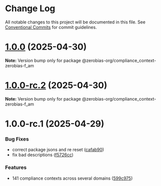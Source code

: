 # Change Log

All notable changes to this project will be documented in this file.
See [Conventional Commits](https://conventionalcommits.org) for commit guidelines.

# [1.0.0](https://github.com/zerobias-org/compliance_context/compare/@zerobias-org/compliance_context-zerobias-f_am@1.0.0-rc.2...@zerobias-org/compliance_context-zerobias-f_am@1.0.0) (2025-04-30)

**Note:** Version bump only for package @zerobias-org/compliance_context-zerobias-f_am





# [1.0.0-rc.2](https://github.com/zerobias-org/compliance_context/compare/@zerobias-org/compliance_context-zerobias-f_am@1.0.0-rc.1...@zerobias-org/compliance_context-zerobias-f_am@1.0.0-rc.2) (2025-04-30)

**Note:** Version bump only for package @zerobias-org/compliance_context-zerobias-f_am





# 1.0.0-rc.1 (2025-04-29)


### Bug Fixes

* correct package jsons and re reset ([cafab90](https://github.com/zerobias-org/compliance_context/commit/cafab90b3771e45ffeefa4ea2dca415266baa99f))
* fix bad descriptions ([f5726cc](https://github.com/zerobias-org/compliance_context/commit/f5726cc749df176f6d8e37f3d2ed07b1302f60e5))


### Features

* 141 compliance contexts across several domains ([599c975](https://github.com/zerobias-org/compliance_context/commit/599c975fcf3da5bbfffe4113c7f5f793e5231e68))
